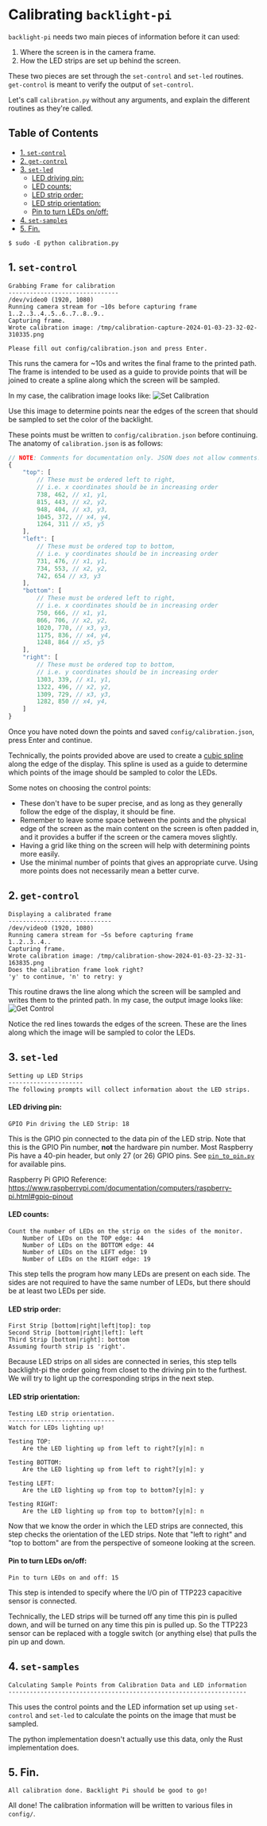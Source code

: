 # Calibrating `backlight-pi`

`backlight-pi` needs two main pieces of information before it can used:
1. Where the screen is in the camera frame.
2. How the LED strips are set up behind the screen.

These two pieces are set through the `set-control` and `set-led` routines.
`get-control` is meant to verify the output of `set-control`.

Let's call `calibration.py` without any arguments, and  explain the different
routines as they're called.

## Table of Contents
- [1. `set-control`](#1-set-control)
- [2. `get-control`](#2-get-control)
- [3. `set-led`](#3-set-led)
  - [LED driving pin:](#led-driving-pin)
  - [LED counts:](#led-counts)
  - [LED strip order:](#led-strip-order)
  - [LED strip orientation:](#led-strip-orientation)
  - [Pin to turn LEDs on/off:](#pin-to-turn-leds-onoff)
- [4. `set-samples`](#4-set-samples)
- [5. Fin.](#5-fin)



```
$ sudo -E python calibration.py
```

## 1. `set-control`
```
Grabbing Frame for calibration
-------------------------------
/dev/video0 (1920, 1080)
Running camera stream for ~10s before capturing frame
1..2..3..4..5..6..7..8..9..
Capturing frame.
Wrote calibration image: /tmp/calibration-capture-2024-01-03-23-32-02-310335.png

Please fill out config/calibration.json and press Enter.
```

This runs the camera for ~10s and writes the final frame to the printed path.
The frame is intended to be used as a guide to provide points that will be
joined to create a spline along which the screen will be sampled.

In my case, the calibration image looks like:
![Set Calibration](./imgs/calibration-capture.png)

Use this image to determine points near the edges of the screen that should be
sampled to set the color of the backlight.

These points must be written to `config/calibration.json` before continuing.
The anatomy of `calibration.json` is as follows:
```javascript
// NOTE: Comments for documentation only. JSON does not allow comments.
{
    "top": [
        // These must be ordered left to right,
        // i.e. x coordinates should be in increasing order
        738, 462, // x1, y1,
        815, 443, // x2, y2,
        948, 404, // x3, y3,
        1045, 372, // x4, y4,
        1264, 311 // x5, y5
    ],
    "left": [
        // These must be ordered top to bottom,
        // i.e. y coordinates should be in increasing order
        731, 476, // x1, y1,
        734, 553, // x2, y2,
        742, 654 // x3, y3
    ],
    "bottom": [
        // These must be ordered left to right,
        // i.e. x coordinates should be in increasing order
        750, 666, // x1, y1,
        866, 706, // x2, y2,
        1020, 770, // x3, y3,
        1175, 836, // x4, y4,
        1248, 864 // x5, y5
    ],
    "right": [
        // These must be ordered top to bottom,
        // i.e. y coordinates should be in increasing order
        1303, 339, // x1, y1,
        1322, 496, // x2, y2,
        1309, 729, // x3, y3,
        1282, 850 // x4, y4,
    ]
}
```

Once you have noted down the points and saved `config/calibration.json`, press
Enter and continue.

Technically, the points provided above are used to create a
[cubic spline](https://mathworld.wolfram.com/CubicSpline.html) along the edge of
the display. This spline is used as a guide to determine which points of the
image should be sampled to color the LEDs.

Some notes on choosing the control points:
- These don't have to be super precise, and as long as they generally follow
  the edge of the display, it should be fine.
- Remember to leave some space between the points and the physical edge of the
  screen as the main content on the screen is often padded in, and it provides a
  buffer if the screen or the camera moves slightly.
- Having a grid like thing on the screen will help with determining points more
  easily.
- Use the minimal number of points that gives an appropriate curve. Using more
  points does not necessarily mean a better curve.

## 2. `get-control`
```
Displaying a calibrated frame
-----------------------------
/dev/video0 (1920, 1080)
Running camera stream for ~5s before capturing frame
1..2..3..4..
Capturing frame.
Wrote calibration image: /tmp/calibration-show-2024-01-03-23-32-31-163835.png
Does the calibration frame look right?
'y' to continue, 'n' to retry: y
```

This routine draws the line along which the screen will be sampled and writes
them to the printed path. In my case, the output image looks like:
![Get Control](./imgs/calibration-show.png)

Notice the red lines towards the edges of the screen. These are the lines along
which the image will be sampled to color the LEDs.

## 3. `set-led`
```
Setting up LED Strips
---------------------
The following prompts will collect information about the LED strips.
```

#### LED driving pin:
```
GPIO Pin driving the LED Strip: 18
```
This is the GPIO pin connected to the data pin of the LED strip.
Note that this is the GPIO Pin number, **not** the hardware pin number.
Most Raspberry Pis have a 40-pin header, but only 27 (or 26) GPIO pins. See
[`pin_to_pin.py`](/pin_to_pin.py) for available pins.

Raspberry Pi GPIO Reference:
https://www.raspberrypi.com/documentation/computers/raspberry-pi.html#gpio-pinout


#### LED counts:
```
Count the number of LEDs on the strip on the sides of the monitor.
    Number of LEDs on the TOP edge: 44
    Number of LEDs on the BOTTOM edge: 44
    Number of LEDs on the LEFT edge: 19
    Number of LEDs on the RIGHT edge: 19
```

This step tells the program how many LEDs are present on each side. The
sides are not required to have the same number of LEDs, but there should be at
least two LEDs per side.

#### LED strip order:
```
First Strip [bottom|right|left|top]: top
Second Strip [bottom|right|left]: left
Third Strip [bottom|right]: bottom
Assuming fourth strip is 'right'.
```
Because LED strips on all sides are connected in series, this step tells
backlight-pi the order going from closet to the driving pin to the
furthest. We will try to light up the corresponding strips in the next step.

#### LED strip orientation:
```
Testing LED strip orientation.
------------------------------
Watch for LEDs lighting up!

Testing TOP:
    Are the LED lighting up from left to right?[y|n]: n

Testing BOTTOM:
    Are the LED lighting up from left to right?[y|n]: y

Testing LEFT:
    Are the LED lighting up from top to bottom?[y|n]: y

Testing RIGHT:
    Are the LED lighting up from top to bottom?[y|n]: n
```
Now that we know the order in which the LED strips are connected, this step
checks the orientation of the LED strips. Note that "left to right" and "top
to bottom" are from the perspective of someone looking at the screen.

#### Pin to turn LEDs on/off:
```
Pin to turn LEDs on and off: 15
```
This step is intended to specify where the I/O pin of TTP223 capacitive sensor
is connected.

Technically, the LED strips will be turned off any time this pin is pulled down,
and will be turned on any time this pin is pulled up. So the TTP223 sensor can
be replaced with a toggle switch (or anything else) that pulls the pin up and
down.

## 4. `set-samples`
```
Calculating Sample Points from Calibration Data and LED information
-------------------------------------------------------------------
```

This uses the control points and the LED information set up using
`set-control` and `set-led` to calculate the points on the image that must
be sampled.

The python implementation doesn't actually use this data, only the Rust
implementation does.

## 5. Fin.
```
All calibration done. Backlight Pi should be good to go!
```
All done! The calibration information will be written to various files in
`config/`.
